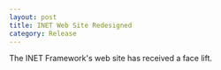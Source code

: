 ```yaml
---
layout: post
title: INET Web Site Redesigned
category: Release
---
```


The INET Framework's web site has received a face lift.
